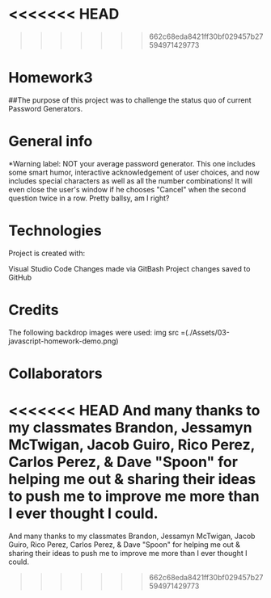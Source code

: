 <<<<<<< HEAD
=======

>>>>>>> 662c68eda8421ff30bf029457b27594971429773
# Homework3

##The purpose of this project was to challenge the status quo of current Password Generators.

# General info
*Warning label: NOT your average password generator. This one includes some smart humor, interactive acknowledgement of user choices, and now includes special characters as well as all the number combinations! It will even close the user's window if he chooses "Cancel" when the second question twice in a row. Pretty ballsy, am I right?



# Technologies
Project is created with:

Visual Studio Code
Changes made via GitBash
Project changes saved to GitHub

# Credits
The following backdrop images were used: img src =(./Assets/03-javascript-homework-demo.png)


# Collaborators
<<<<<<< HEAD
And many thanks to  my classmates Brandon, Jessamyn McTwigan, Jacob Guiro, Rico Perez, Carlos Perez, & Dave "Spoon"  for helping me out & sharing their ideas to push me to improve me more than I ever thought I could.
=======
And many thanks to  my classmates Brandon, Jessamyn McTwigan, Jacob Guiro, Rico Perez, Carlos Perez, & Dave "Spoon"  for helping me out & sharing their ideas to push me to improve me more than I ever thought I could.
>>>>>>> 662c68eda8421ff30bf029457b27594971429773
